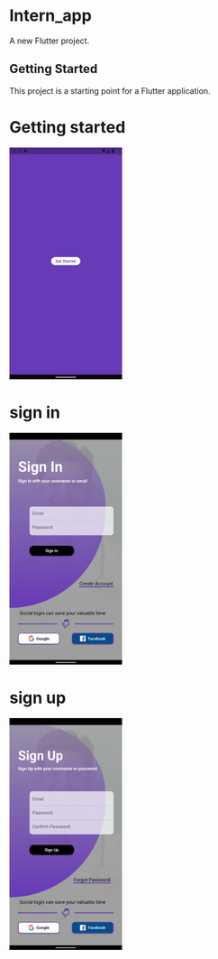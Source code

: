 # Intern_app

A new Flutter project.

## Getting Started

This project is a starting point for a Flutter application.
<h1>Getting started</h1>
<img src= "starter.png" width= 200px>

<h1>sign in</h1>
<img src= "signin.png" width= 200px>

<h1>sign up</h1>
<img src= "signup.png" width= 200px>
